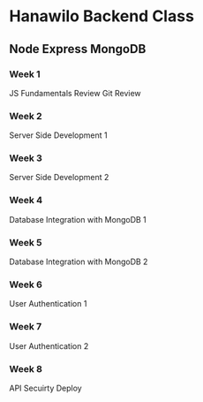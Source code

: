 # Hanawilo Backend Class
## Node Express MongoDB


### Week 1
JS Fundamentals Review
Git Review

### Week 2
Server Side Development 1

### Week 3
Server Side Development 2

### Week 4
Database Integration with MongoDB 1

### Week 5
Database Integration with MongoDB 2

### Week 6
User Authentication 1

### Week 7
User Authentication 2

### Week 8
API Secuirty
Deploy